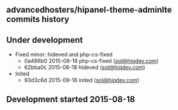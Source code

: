 advancedhosters/hipanel-theme-adminlte commits history
------------------------------------------------------

## Under development

- Fixed minor: hideved and php-cs-fixed
    - 0a486b0 2015-08-18 php-cs-fixed (sol@hiqdev.com)
    - 62bba0c 2015-08-18 hideved (sol@hiqdev.com)
- Inited
    - 93d3c6d 2015-08-18 inited (sol@hiqdev.com)

## Development started 2015-08-18

